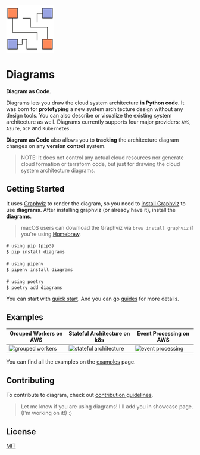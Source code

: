 ![diagrams logo](assets/img/diagrams.png)

# Diagrams

**Diagram as Code**.

Diagrams lets you draw the cloud system architecture **in Python code**. It was born for **prototyping** a new system architecture design without any design tools. You can also describe or visualize the existing system architecture as well. Diagrams currently supports four major providers: `AWS`, `Azure`, `GCP` and `Kubernetes`.

**Diagram as Code** also allows you to **tracking** the architecture diagram changes on any **version control** system.

>  NOTE: It does not control any actual cloud resources nor generate cloud formation or terraform code, but just for drawing the cloud system architecture diagrams.

## Getting Started

It uses [Graphviz](https://www.graphviz.org/) to render the diagram, so you need to [install Graphviz](https://graphviz.gitlab.io/download/) to use **diagrams**. After installing graphviz (or already have it), install the **diagrams**.

> macOS users can download the Graphviz via `brew install graphviz` if you're using [Homebrew](https://brew.sh).

```shell
# using pip (pip3)
$ pip install diagrams

# using pipenv
$ pipenv install diagrams

# using poetry
$ poetry add diagrams
```

You can start with [quick start](https://diagrams.mingrammer.com/docs/installation#quick-start). And you can go [guides](https://diagrams.mingrammer.com/docs/diagram) for more details. 

## Examples

| Grouped Workers on AWS                                       | Stateful Architecture on k8s                                 | Event Processing on AWS                                      |
| ------------------------------------------------------------ | ------------------------------------------------------------ | ------------------------------------------------------------ |
| ![grouped workers](https://diagrams.mingrammer.com/img/grouped_workers_diagram.png) | ![stateful architecture](https://diagrams.mingrammer.com/img/stateful_architecture_diagram.png) | ![event processing](https://diagrams.mingrammer.com/img/event_processing_diagram.png) |

You can find all the examples on the [examples](https://diagrams.mingrammer.com/docs/examples) page.

## Contributing

To contribute to diagram, check out [contribution guidelines](CONTRIBUTING.md).

> Let me know if you are using diagrams! I'll add you in showcase page. (I'm working on it!) :)

## License

[MIT](LICENSE.md)
